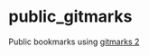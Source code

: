 public_gitmarks
===============

Public bookmarks using [gitmarks 2](https://github.com/FarMcKon/gitmarks_2)
